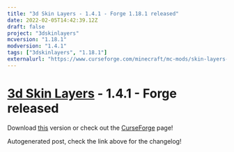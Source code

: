 ```yaml
---
title: "3d Skin Layers - 1.4.1 - Forge 1.18.1 released"
date: 2022-02-05T14:42:39.12Z
draft: false
project: "3dskinlayers"
mcversion: "1.18.1"
modversion: "1.4.1"
tags: ["3dskinlayers", "1.18.1"]
externalurl: "https://www.curseforge.com/minecraft/mc-mods/skin-layers-3d/files/3637591"
---
```

# [3d Skin Layers](/project/3dskinlayers) - 1.4.1 - Forge released
Download [this](https://www.curseforge.com/minecraft/mc-mods/skin-layers-3d/files/3637591) version or check out the [CurseForge](https://www.curseforge.com/minecraft/mc-mods/skin-layers-3d) page!

Autogenerated post, check the link above for the changelog!
